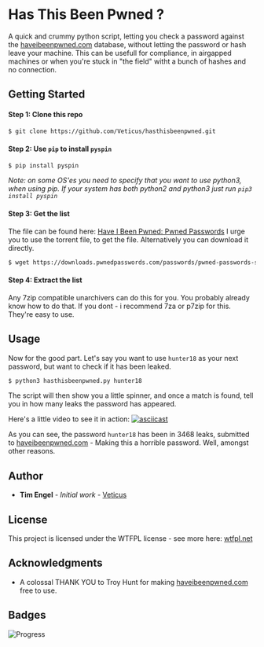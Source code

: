 # Has This Been Pwned ?

A quick and crummy python script, letting you check a password against the [haveibeenpwned.com](https://haveibeenpwned.com/) database, without letting the password or hash leave your machine.
This can be usefull for compliance, in airgapped machines or when you're stuck in "the field" witht a bunch of hashes and no connection.

## Getting Started


#### Step 1: Clone this repo
```bash
$ git clone https://github.com/Veticus/hasthisbeenpwned.git
```

#### Step 2: Use `pip` to install `pyspin`
```bash
$ pip install pyspin
```
_Note: on some OS'es you need to specify that you want to use python3, when using pip. If your system has both python2 and python3 just run `pip3 install pyspin`_

#### Step 3: Get the list
The file can be found here: [Have I Been Pwned: Pwned Passwords](https://haveibeenpwned.com/Passwords)
I urge you to use the torrent file, to get the file. Alternatively you can download it directly.
```bash
$ wget https://downloads.pwnedpasswords.com/passwords/pwned-passwords-sha1-ordered-by-hash-v6.7z
```

#### Step 4: Extract the list
Any 7zip compatible unarchivers can do this for you. You probably already know how to do that. If you dont - i recommend 7za or p7zip for this. They're easy to use.

## Usage
Now for the good part. 
Let's say you want to use `hunter18` as your next password, but want to check if it has been leaked.
```bash
$ python3 hasthisbeenpwned.py hunter18
```
The script will then show you a little spinner, and once a match is found, tell you in how many leaks the password has appeared.

Here's a little video to see it in action: 
[![asciicast](https://asciinema.org/a/RyzTTHDQFsziCrmDxRFU1Uo7E.svg)](https://asciinema.org/a/RyzTTHDQFsziCrmDxRFU1Uo7E)

As you can see, the password `hunter18` has been in 3468 leaks, submitted to [haveibeenpwned.com](https://haveibeenpwned.com/) - Making this a horrible password. Well, amongst other reasons.

## Author

* **Tim Engel** - *Initial work* - [Veticus](https://github.com/Veticus)

## License

This project is licensed under the WTFPL license - see more here: [wtfpl.net](http://www.wtfpl.net/)

## Acknowledgments

* A colossal THANK YOU to Troy Hunt for making [haveibeenpwned.com](https://haveibeenpwned.com/) free to use.

## Badges

![Progress](https://progress-bar.dev/2/?scale=5&title=Usefulness&suffix=/5)
